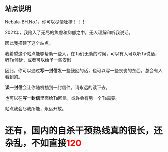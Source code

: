 ## 站点说明

Nebula-BH.No.1，你可以尽情吐槽！！！

2021年，我陷入了无尽的焦虑和抑郁之中。无人理解和听我说话。

因此我搭建了这个站点。

我希望这个站点能够帮助一些人，在Ta们无助的时候，可以有人可以听Ta说话，听Ta倾诉，或者可以给予一些安慰

因此，你可以通过**写一封信**发一些鼓励的话，也可以写一些丧丧的东西。总会有人看到的。

**读一封信**会让你随机抽到一封信件。请永远的读下去。

也可以在**写一封信**里面给Ta回信，或许会有另一个Ta需要。

站点我会尽我所能，永远开放。

 

# 还有，国内的自杀干预热线真的很长，还杂乱，不如直接<font color ="red">120</font>

 